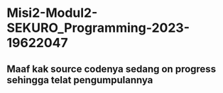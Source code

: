 # Misi2-Modul2-SEKURO_Programming-2023-19622047


## Maaf kak source codenya sedang on progress sehingga telat pengumpulannya
